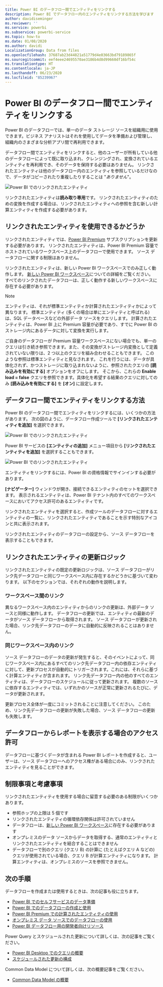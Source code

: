 ```yaml
---
title: Power BI のデータフロー間でエンティティをリンクする
description: Power BI でデータフロー内のエンティティをリンクする方法を学びます
author: davidiseminger
ms.reviewer: ''
ms.service: powerbi
ms.subservice: powerbi-service
ms.topic: how-to
ms.date: 01/08/2020
ms.author: davidi
LocalizationGroup: Data from files
ms.openlocfilehash: 37687ab23d44821a51779d4e03663bd79189865f
ms.sourcegitcommit: eef4eee24695570ae3186b4d8d99660df16bf54c
ms.translationtype: HT
ms.contentlocale: ja-JP
ms.lasthandoff: 06/23/2020
ms.locfileid: "85239967"
---
```

# <a name="link-entities-between-dataflows-in-power-bi"></a>Power BI のデータフロー間でエンティティをリンクする

Power BI のデータフローでは、単一のデータ ストレージ ソースを組織用に使用できます。ビジネス アナリストはそれを使用してデータを準備および管理し、組織内のさまざまな分析アプリ間で再利用できます。 

データフロー間でエンティティをリンクすると、他のユーザーが所有している他のデータフローによって既に取り込まれ、クレンジングされ、変換されているエンティティを再利用でき、そのデータを保持する必要はありません。 リンクされたエンティティは他のデータフロー内のエンティティを参照しているだけなので、データがコピーされたり重複したりすることは "*ありません*"。

![Power BI でのリンクされたエンティティ](media/service-dataflows-linked-entities/linked-entities_00.png)

リンクされたエンティティは**読み取り専用**です。 リンクされたエンティティのための変換を作成する場合は、リンクされたエンティティへの参照を含む新しい計算エンティティを作成する必要があります。

## <a name="linked-entity-availability"></a>リンクされたエンティティを使用できるかどうか

リンクされたエンティティでは、[Power BI Premium](../admin/service-premium-what-is.md) サブスクリプションを更新する必要があります。 リンクされたエンティティは、Power BI Premium 容量でホストされているワークスペース上のデータフローで使用できます。 ソース データフローに関する制限はありません。

リンクされたエンティティは、新しい Power BI ワークスペースでのみ正しく動作します。 [新しい Power BI ワークスペース](../collaborate-share/service-create-the-new-workspaces.md)についての詳細をご覧ください。 すべてのリンクされたデータフローは、正しく動作する新しいワークスペースに存在する必要があります。

> [!NOTE]
> エンティティは、それが標準エンティティか計算されたエンティティかによって異なります。 標準エンティティ (多くの場合は単にエンティティと呼ばれる) は、SQL データベースなどの外部データ ソースをクエリします。 計算されたエンティティは、Power BI 上に Premium 容量が必要であり、すでに Power BI のストレージ内にあるデータに対して変換を実行します。 
>
>ご自身のデータフローが Premium 容量ワークスペースにない場合でも、単一のクエリは引き続き参照できます。また、その変換がストレージ内変換として定義されていない限りは、2 つ以上のクエリを組み合わせることもできます。 このような参照は標準エンティティと見なされます。 これを行うには、データが具体化されず、かつストレージに取り込まれないように、参照されたクエリの **[読み込みを有効にする]** オプションをオフにします。 そこから、これらの **Enable load = false** クエリを参照できます。具体化を希望する結果のクエリに対してのみ **[読み込みを有効にする]** を **[オン]** に設定します。


## <a name="how-to-link-entities-between-dataflows"></a>データフロー間でエンティティをリンクする方法

Power BI のデータフロー間でエンティティをリンクするには、いくつかの方法があります。 次の図のように、データフロー作成ツールで **[リンクされたエンティティを追加]** を選択できます。 

![Power BI でのリンクされたエンティティ](media/service-dataflows-linked-entities/linked-entities_00.png)

Power BI サービスの **[エンティティの追加]** メニュー項目から **[リンクされたエンティティを追加]** を選択することもできます。

![Power BI でのリンクされたエンティティ](media/service-dataflows-linked-entities/linked-entities_01.png)

エンティティをリンクするには、Power BI の資格情報でサインインする必要があります。

**[ナビゲーター]** ウィンドウが開き、接続できるエンティティのセットを選択できます。 表示されるエンティティは、Power BI テナント内のすべてのワークスペースにおいてアクセス許可のあるエンティティです。 

リンクされたエンティティを選択すると、作成ツールのデータフローに対するエンティティの一覧に、リンクされたエンティティであることを示す特別なアイコンと共に表示されます。

リンクされたエンティティのデータフローの設定から、ソース データフローを表示することもできます。

## <a name="refresh-logic-of-linked-entities"></a>リンクされたエンティティの更新ロジック
リンクされたエンティティの既定の更新ロジックは、ソース データフローがリンク先データフローと同じワークスペース内に存在するかどうかに基づいて変わります。 以下のセクションでは、それぞれの動作を説明します。

### <a name="links-between-workspaces"></a>ワークスペース間のリンク

異なるワークスペース内のエンティティからのリンクの更新は、外部データ ソースと同様に動作します。 データフローの更新では、エンティティの最新のデータがソース データフローから取得されます。 ソース データフローが更新された場合、リンク先データフローのデータに自動的に反映されることはありません。

### <a name="links-in-the-same-workspace"></a>同じワークスペース内のリンク

ソース データフローのデータの更新が発生すると、そのイベントによって、同じワークスペース内にあるすべてのリンク先データフロー内の依存エンティティに対して、更新プロセスが自動的にトリガーされます。これには、それらに基づく計算エンティティが含まれます。 リンク先データフロー内の他のすべてのエンティティは、データフローのスケジュールに従って更新されます。 複数のソースに依存するエンティティでは、いずれかのソースが正常に更新されるたびに、データが更新されます。

更新プロセス全体が一度にコミットされることに注意してください。 このため、リンク先データフローの更新が失敗した場合、ソース データフローの更新も失敗します。

## <a name="permissions-when-viewing-reports-from-dataflows"></a>データフローからレポートを表示する場合のアクセス許可

データフローに基づくデータが含まれる Power BI レポートを作成すると、ユーザーは、ソース データフローへのアクセス権がある場合にのみ、リンクされたエンティティを見ることができます。

## <a name="limitations-and-considerations"></a>制限事項と考慮事項

リンクされたエンティティを使用する場合に留意する必要のある制限がいくつかあります。

* 参照ホップの上限は 5 個です
* リンクされたエンティティの循環依存関係は許可されていません
* データフローは、[新しい Power BI ワークスペース](../collaborate-share/service-create-the-new-workspaces.md)に存在する必要があります
* オンプレミスのデータ ソースからデータを取得する、通常のエンティティとリンクされたエンティティを結合することはできません
* データフローで別のクエリ (クエリ B) の計算に (たとえばクエリ A などの) クエリが使用されている場合、クエリ B が計算エンティティになります。 計算エンティティは、オンプレミスのソースを参照できません。


## <a name="next-steps"></a>次の手順

データフローを作成または使用するときは、次の記事も役に立ちます。 

* [Power BI でのセルフサービスのデータ準備](service-dataflows-overview.md)
* [Power BI でのデータフローの作成と使用](service-dataflows-create-use.md)
* [Power BI Premium での計算されたエンティティの使用](service-dataflows-computed-entities-premium.md)
* [オンプレミス データ ソースでのデータフローの使用](service-dataflows-on-premises-gateways.md)
* [Power BI データフロー用の開発者向けリソース](service-dataflows-developer-resources.md)

Power Query とスケジュールされた更新について詳しくは、次の記事をご覧ください。
* [Power BI Desktop でのクエリの概要](desktop-query-overview.md)
* [スケジュールされた更新の構成](../connect-data/refresh-scheduled-refresh.md)

Common Data Model について詳しくは、次の概要記事をご覧ください。
* [Common Data Model の概要](https://docs.microsoft.com/powerapps/common-data-model/overview)
